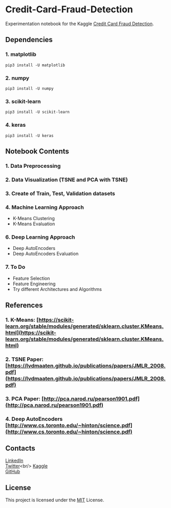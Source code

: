 # Credit-Card-Fraud-Detection

Experimentation notebook for the Kaggle [Credit Card Fraud Detection](https://www.kaggle.com/mlg-ulb/creditcardfraud).

## Dependencies
### 1. matplotlib

    pip3 install -U matplotlib
 
 ### 2. numpy
 

    pip3 install -U numpy
  
  ### 3. scikit-learn

    pip3 install -U scikit-learn

### 4. keras

    pip3 install -U keras


## Notebook Contents

### 1. Data Preprocessing
### 2. Data Visualization (TSNE and PCA with TSNE)
### 3. Create of Train, Test, Validation datasets
### 4. Machine Learning Approach

 - K-Means Clustering
 - K-Means Evaluation
### 6. Deep Learning Approach
 - Deep AutoEncoders
 - Deep AutoEncoders Evaluation
 
 ### 7. To Do
 
 - Feature Selection
 - Feature Engineering
 - Try different Architectures and Algorithms

 
 ## References
### 1. K-Means: [https://scikit-learn.org/stable/modules/generated/sklearn.cluster.KMeans.html](https://scikit-learn.org/stable/modules/generated/sklearn.cluster.KMeans.html)

### 2. TSNE Paper: [https://lvdmaaten.github.io/publications/papers/JMLR_2008.pdf](https://lvdmaaten.github.io/publications/papers/JMLR_2008.pdf) 

### 3. PCA Paper: [http://pca.narod.ru/pearson1901.pdf](http://pca.narod.ru/pearson1901.pdf)

### 4. Deep AutoEncoders [http://www.cs.toronto.edu/~hinton/science.pdf](http://www.cs.toronto.edu/~hinton/science.pdf)

 ## Contacts
 [LinkedIn](https://www.linkedin.com/in/vasilopo)<br/>
 [Twitter](https://twitter.com/vasilopo_)<br/>
 [Kaggle](https://www.kaggle.com/vasilopo)<br/>
 [GitHub](https://github.com/vasilopo)

## License
This project is licensed under the [MIT](https://choosealicense.com/licenses/mit/) License.
